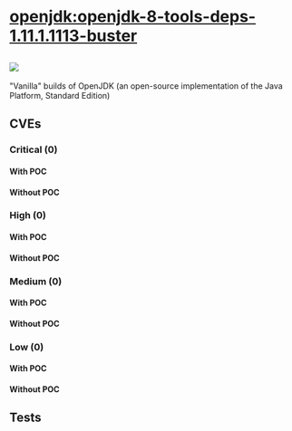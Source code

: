 # [openjdk:openjdk-8-tools-deps-1.11.1.1113-buster](https://hub.docker.com/_/openjdk?tab=tags)
![](https://img.shields.io/static/v1?label=tag&message=openjdk-8-tools-deps-1.11.1.1113-buster&color=blue)
---
<p>
"Vanilla" builds of OpenJDK (an open-source implementation of the Java Platform, Standard Edition)
</p>

## CVEs
### Critical (0)
#### With POC

#### Without POC


### High (0)
#### With POC

#### Without POC


### Medium (0)
#### With POC

#### Without POC


### Low (0)
#### With POC

#### Without POC


## Tests
